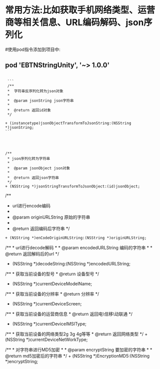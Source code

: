 # 常用方法:比如获取手机网络类型、运营商等相关信息、URL编码解码、json序列化

#使用pod指令添加到项目中:

 <h2>pod 'EBTNStringUnity', '~> 1.0.0'</h2>

 <pre>
 <code>
 ```
 /**
 *  字符串反序列化转为json对象
 *
 *  @param jsonString json字符串
 *
 *  @return 返回id对象
 */
 
+ (instancetype)jsonObjectTransformToJsonString:(NSString *)jsonString;
```
</pre>
</code>


```
/**
 * json序列化转为字符串
 *
 *  @param jsonObject json对象
 *
 *  @return 返回json字符串
 */
+ (NSString *)jsonStringTransformToJsonObject:(id)jsonObject;
```



/**
 *  url进行encode编码
 *
 *  @param originURLString 原始的字符串
 *
 *  @return 返回编码后字符串
 */
```
+ (NSString *)enCodeOriginURLString:(NSString *)originURLString;
```


<p>
/**
 *  url进行decode解码
 *
 *  @param encodedURLString 编码的字符串
 *
 *  @return 返回解码后的url
 */

+ (NSString *)decodeString:(NSString *)encodedURLString;

</p>


<p>
/**
 *   获取当前设备的型号
 *  @return 设备型号
 */

+ (NSString *)currentDeviceModelName;

</p>

<p>
/**
 *   获取当前设备的分辨率
 *  @return 分辨率
 */

+ (NSString *)currentDeviceScreen;
</p>

<p>
/**
 *   获取当前设备的运营商信息
 *  @return 返回电\信移\动联通
 */

+ (NSString *)currentDeviceIMSIType;
</p>


<p>
/**
 *   获取当前设备的网络类型2g 3g 4g等等
 *  @return 返回网络类型
 */
+ (NSString *)currentDeviceNetWorkType;
</p>

<p>
/**
 *  对字符串进行MD5加密
 *
 *  @param encryptString 要加密的字符串
 *
 *  @return md5加密后的字符串
 */
+ (NSString *)EncryptionMD5:(NSString *)encryptString;
</p>
 
